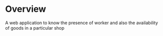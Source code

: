 # Overview
A web application to know the presence of worker and also the availability of goods in a particular shop
